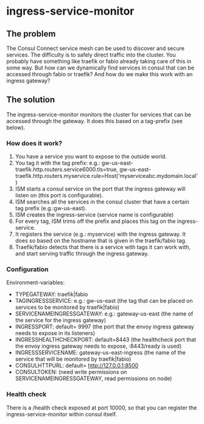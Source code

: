 # ingress-service-monitor
## The problem
The Consul Connect service mesh can be used to discover and secure services.
The difficulty is to safely direct traffic into the cluster. You probably have something like traefik or fabio already taking care of this in some way. But how can we dynamically find services in consul that can be accessed through fabio or traefik? And how do we make this work with an ingress gateway?
## The solution
The ingress-service-monitor monitors the cluster for services that can be accessed through the gateway. It does this based on a tag-prefix (see below).
### How does it work?
1. You have a service you want to expose to the outside world.
2. You tag it with the tag prefix: e.g.: gw-us-east-traefik.http.routers.service6000.tls=true, 
gw-us-east-traefik.http.routers.myservice.rule=Host('myserviceabc.mydomain.local')
2. ISM starts a consul service on the port that the ingress gateway will listen on (this port is configurable).
3. ISM searches all the services in the consul cluster that have a certain tag prefix (e.g.:gw-us-east).
4. ISM creates the ingress-service (service name is configurable)
5. For every tag, ISM trims off the prefix and places this tag on the ingress-service. 
6. It registers the service (e.g.: myservice) with the ingress gateway. It does so based on the hostname that is given in the traefik/fabio tag.
7. Traefik/fabio detects that there is a service with tags it can work with, and start serving traffic through the ingress gateway.
### Configuration
Environment-variables:
- TYPEGATEWAY: traefik|fabio
- TAGINGRESSSERVICE: e.g.: gw-us-east (the tag that can be placed on services to be monitored by traefik|fabio)
- SERVICENAMEINGRESSGATEWAY: e.g.: gateway-us-east (the name of the service for the ingress gateway)
- INGRESSPORT: default= 9997 (the port that the envoy ingress gateway needs to expose in its listeners)
- INGRESSHEALTHCHECKPORT: default=8443 (the healthcheck port that the envoy ingress gateway needs to expose, :8443/ready is used)
- INGRESSSERVICENAME: gateway-us-east-ingress (the name of the service that will be monitored by traefik|fabio)
- CONSULHTTPURL: default= http://127.0.0.1:8500
- CONSULTOKEN: (need write permissions on SERVICENAMEINGRESSGATEWAY, read permissions on node)
### Health check
There is a /health check exposed at port 10000, so that you can register the ingress-service-monitor within consul itself.
